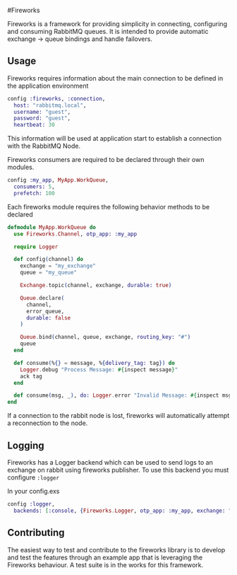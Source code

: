 #Fireworks

Fireworks is a framework for providing simplicity in connecting, configuring and consuming RabbitMQ queues. It is intended to provide automatic exchange -> queue bindings and handle failovers.

## Usage

Fireworks requires information about the main connection to be defined in the application environment
```elixir
config :fireworks, :connection,
  host: "rabbitmq.local",
  username: "guest",
  password: "guest",
  heartbeat: 30
```

This information will be used at application start to establish a connection with the RabbitMQ Node.

Fireworks consumers are required to be declared through their own modules.
```elixir
config :my_app, MyApp.WorkQueue,
  consumers: 5,
  prefetch: 100
```

Each fireworks module requires the following behavior methods to be declared
```elixir
defmodule MyApp.WorkQueue do
  use Fireworks.Channel, otp_app: :my_app

  require Logger

  def config(channel) do
    exchange = "my_exchange"
    queue = "my_queue"

    Exchange.topic(channel, exchange, durable: true)

    Queue.declare(
      channel,
      error_queue,
      durable: false
    )

    Queue.bind(channel, queue, exchange, routing_key: "#")
    queue
  end

  def consume(%{} = message, %{delivery_tag: tag}) do
    Logger.debug "Process Message: #{inspect message}"
    ack tag
  end

  def consume(msg, _), do: Logger.error "Invalid Message: #{inspect msg}"
end
```

If a connection to the rabbit node is lost, fireworks will automatically attempt a reconnection to the node.

## Logging
Fireworks has a Logger backend which can be used to send logs to an exchange on rabbit using fireworks publisher. To use this backend you must configure `:logger`

In your config.exs
```elixir
config :logger,
  backends: [:console, {Fireworks.Logger, otp_app: :my_app, exchange: "logger"}]
```


## Contributing

The easiest way to test and contribute to the fireworks library is to develop and test the features through an example app that is leveraging the Fireworks behaviour. A test suite is in the works for this framework.
